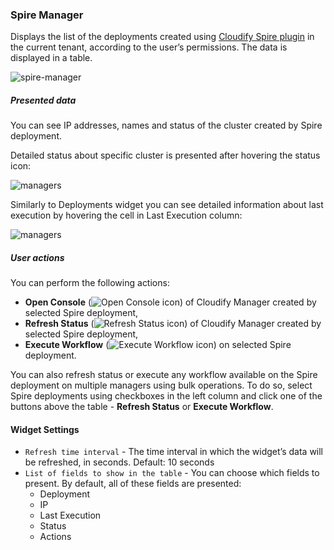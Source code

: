 ### Spire Manager

Displays the list of the deployments created using [Cloudify Spire plugin](https://github.com/cloudify-cosmo/cloudify-spire-plugin) in the current tenant, according to the user’s permissions. The data is displayed in a table.

![spire-manager](https://docs.cloudify.co/dev/staging/images/ui/widgets/spire-manager.png)

##### Presented data

You can see IP addresses, names and status of the cluster created by Spire deployment. 

Detailed status about specific cluster is presented after hovering the status icon:

![managers](https://docs.cloudify.co/dev/staging/images/ui/widgets/spire-manager-status.png)

Similarly to Deployments widget you can see detailed information about last execution by hovering the cell in Last Execution column:

![managers](https://docs.cloudify.co/dev/staging/images/ui/widgets/spire-manager-last-execution.png) 

##### User actions

You can perform the following actions:

* **Open Console** (![Open Console icon](https://docs.cloudify.co/dev/staging/images/ui/icons/open-console-icon.png)) of Cloudify Manager created by selected Spire deployment,
* **Refresh Status** (![Refresh Status icon](https://docs.cloudify.co/dev/staging/images/ui/icons/refresh-status-icon.png)) of Cloudify Manager created by selected Spire deployment,
* **Execute Workflow** (![Execute Workflow icon](https://docs.cloudify.co/dev/staging/images/ui/icons/execute-workflow-icon.png)) on selected Spire deployment. 

You can also refresh status or execute any workflow available on the Spire deployment on multiple managers using bulk operations. 
To do so, select Spire deployments using checkboxes in the left column and click one of the buttons above the table - **Refresh Status** or **Execute Workflow**.

#### Widget Settings
* `Refresh time interval` - The time interval in which the widget’s data will be refreshed, in seconds. Default: 10 seconds
* `List of fields to show in the table` - You can choose which fields to present. By default, all of these fields are presented:
   * Deployment
   * IP
   * Last Execution
   * Status
   * Actions
